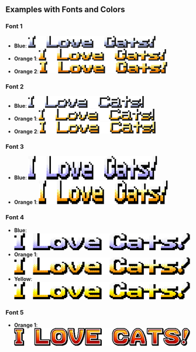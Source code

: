 ## Examples with Fonts and Colors

### Font 1

- **Blue**: ![Font 1 Blue](Markdown/Examples/Font-1/Font-1-Color-Blue.png)
- **Orange 1**: ![Font 1 Orange 1](Markdown/Examples/Font-1/Font-1-Color-Orange-1.png)
- **Orange 2**: ![Font 1 Orange 2](Markdown/Examples/Font-1/Font-1-Color-Orange-2.png)

### Font 2

- **Blue**: ![Font 2 Blue](Markdown/Examples/Font-2/Font-2-Color-Blue.png)
- **Orange 1**: ![Font 2 Orange 1](Markdown/Examples/Font-2/Font-2-Color-Orange-1.png)
- **Orange 2**: ![Font 2 Orange 2](Markdown/Examples/Font-2/Font-2-Color-Orange-2.png)

### Font 3

- **Blue**: ![Font 3 Blue](Markdown/Examples/Font-3/Font-3-Color-Blue.png)
- **Orange 1**: ![Font 3 Orange 1](Markdown/Examples/Font-3/Font-3-Color-Orange-1.png)

### Font 4

- **Blue**: ![Font 4 Blue](Markdown/Examples/Font-4/Font-4-Color-Blue.png)
- **Orange 1**: ![Font 4 Orange 1](Markdown/Examples/Font-4/Font-4-Color-Orange-1.png)
- **Yellow**: ![Font 4 Yellow](Markdown/Examples/Font-4/Font-4-Color-Yellow.png)

### Font 5

- **Orange 1**: ![Font 5 Orange 1](Markdown/Examples/Font-5/Font-5-Color-Orange-1.png)
